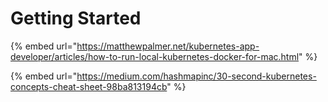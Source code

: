 # Getting Started

{% embed url="https://matthewpalmer.net/kubernetes-app-developer/articles/how-to-run-local-kubernetes-docker-for-mac.html" %}

{% embed url="https://medium.com/hashmapinc/30-second-kubernetes-concepts-cheat-sheet-98ba813194cb" %}



